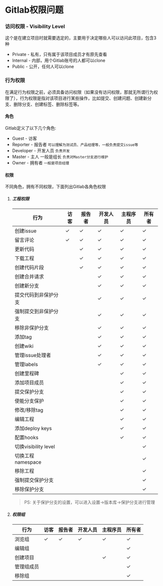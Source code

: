 # Gitlab权限问题

### 访问权限 - Visibility Level

这个是在建立项目时就需要选定的，主要用于决定哪些人可以访问此项目，包含3种

- Private - 私有，只有属于该项目成员才有原先查看
- Internal - 内部，用个Gitlab账号的人都可以clone
- Public - 公开，任何人可以clone

### 行为权限

在满足行为权限之前，必须具备访问权限（如果没有访问权限，那就无所谓行为权限了），行为权限是指对该项目进行某些操作，比如提交、创建问题、创建新分支、删除分支、创建标签、删除标签等。

#### 角色

Gitlab定义了以下几个角色:

- Guest - 访客
- Reporter - 报告者  `可以理解为测试员、产品经理等，一般负责提交issue等`
- Developer - 开发人员  `负责开发`
- Master - 主人   一般是组长  `负责对Master分支进行维护`
- Owner - 拥有者  `一般是项目经理`

#### 权限

不同角色，拥有不同权限，下面列出Gitlab各角色权限

1. ##### 工程权限

   | 行为                 | 访客   | 报告者  | 开发人员 | 主程序员 | 所有者  |
   | ------------------ | ---- | ---- | ---- | ---- | ---- |
   | 创建issue            | ✓    | ✓    | ✓    | ✓    | ✓    |
   | 留言评论               | ✓    | ✓    | ✓    | ✓    | ✓    |
   | 更新代码               |      | ✓    | ✓    | ✓    | ✓    |
   | 下载工程               |      | ✓    | ✓    | ✓    | ✓    |
   | 创建代码片段             |      | ✓    | ✓    | ✓    | ✓    |
   | 创建合并请求             |      |      | ✓    | ✓    | ✓    |
   | 创建新分支              |      |      | ✓    | ✓    | ✓    |
   | 提交代码到非保护分支         |      |      | ✓    | ✓    | ✓    |
   | 强制提交到非保护分支         |      |      | ✓    | ✓    | ✓    |
   | 移除非保护分支            |      |      | ✓    | ✓    | ✓    |
   | 添加tag              |      |      | ✓    | ✓    | ✓    |
   | 创建wiki             |      |      | ✓    | ✓    | ✓    |
   | 管理issue处理者         |      |      | ✓    | ✓    | ✓    |
   | 管理labels           |      |      | ✓    | ✓    | ✓    |
   | 创建里程碑              |      |      |      | ✓    | ✓    |
   | 添加项目成员             |      |      |      | ✓    | ✓    |
   | 提交保护分支             |      |      |      | ✓    | ✓    |
   | 使能分支保护             |      |      |      | ✓    | ✓    |
   | 修改/移除tag           |      |      |      | ✓    | ✓    |
   | 编辑工程               |      |      |      | ✓    | ✓    |
   | 添加deploy keys      |      |      |      | ✓    | ✓    |
   | 配置hooks            |      |      |      | ✓    | ✓    |
   | 切换visibility level |      |      |      |      | ✓    |
   | 切换工程namespace      |      |      |      |      | ✓    |
   | 移除工程               |      |      |      |      | ✓    |
   | 强制提交保护分支           |      |      |      |      | ✓    |
   | 移除保护分支             |      |      |      |      | ✓    |

   > PS: 关于保护分支的设置，可以进入设置->版本库->保护分支进行管理

2. ##### 权限组

   | 行为    | 访客   | 报告者  | 开发人员 | 主程序员 | 所有者  |
   | ----- | ---- | ---- | ---- | ---- | ---- |
   | 浏览组   | ✓    | ✓    | ✓    | ✓    | ✓    |
   | 编辑组   |      |      |      |      | ✓    |
   | 创建项目  |      |      |      | ✓    | ✓    |
   | 管理组成员 |      |      |      |      | ✓    |
   | 移除组   |      |      |      |      | ✓    |